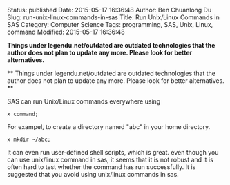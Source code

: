 Status: published
Date: 2015-05-17 16:36:48
Author: Ben Chuanlong Du
Slug: run-unix-linux-commands-in-sas
Title: Run Unix/Linux Commands in SAS
Category: Computer Science
Tags: programming, SAS, Unix, Linux, command
Modified: 2015-05-17 16:36:48

**Things under legendu.net/outdated are outdated technologies that the author does not plan to update any more. Please look for better alternatives.**

**
Things under legendu.net/outdated are outdated technologies 
that the author does not plan to update any more. 
Please look for better alternatives.
**

SAS can run Unix/Linux commands everywhere using
```SAS
x command;
```
For exampel,
to create a directory named "abc" in your home directory.
```SAS
x mkdir ~/abc;
```

It can even run user-defined shell scripts, 
which is great. 
even though you can use unix/linux command in sas, 
it seems that it is not robust and it is often hard 
to test whether the command has run successfully.
It is suggested that you avoid using unix/linux commands in sas.
